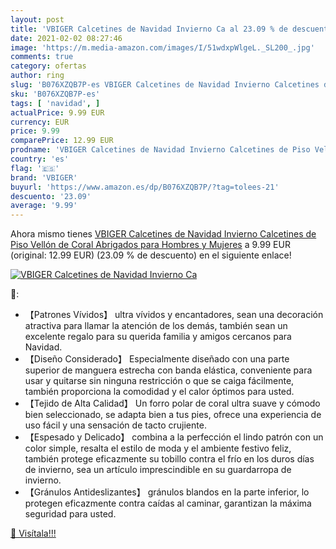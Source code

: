 ```yaml
---
layout: post
title: 'VBIGER Calcetines de Navidad Invierno Ca al 23.09 % de descuento'
date: 2021-02-02 08:27:46
image: 'https://m.media-amazon.com/images/I/51wdxpWlgeL._SL200_.jpg'
comments: true
category: ofertas
author: ring
slug: 'B076XZQB7P-es VBIGER Calcetines de Navidad Invierno Calcetines de Piso...'
sku: 'B076XZQB7P-es'
tags: [ 'navidad', ]
actualPrice: 9.99 EUR
currency: EUR
price: 9.99
comparePrice: 12.99 EUR
prodname: 'VBIGER Calcetines de Navidad Invierno Calcetines de Piso Vellón de Coral Abrigados para Hombres y Mujeres'
country: 'es'
flag: '🇪🇸'
brand: 'VBIGER'
buyurl: 'https://www.amazon.es/dp/B076XZQB7P/?tag=tolees-21'
descuento: '23.09'
average: '9.99'
---
```


Ahora mismo tienes [VBIGER Calcetines de Navidad Invierno Calcetines de Piso Vellón de Coral Abrigados para Hombres y Mujeres](https://www.amazon.es/dp/B076XZQB7P/?tag=tolees-21) a 9.99 EUR (original: 12.99 EUR) (23.09 %  de descuento) en el siguiente enlace!

[![VBIGER Calcetines de Navidad Invierno Ca](https://m.media-amazon.com/images/I/51wdxpWlgeL._SL200_.jpg)](https://www.amazon.es/dp/B076XZQB7P/?tag=tolees-21)

🔎:

- 【Patrones Vívidos】 ultra vívidos y encantadores, sean una decoración atractiva para llamar la atención de los demás, también sean un excelente regalo para su querida familia y amigos cercanos para Navidad.
- 【Diseño Considerado】 Especialmente diseñado con una parte superior de manguera estrecha con banda elástica, conveniente para usar y quitarse sin ninguna restricción o que se caiga fácilmente, también proporciona la comodidad y el calor óptimos para usted.
- 【Tejido de Alta Calidad】 Un forro polar de coral ultra suave y cómodo bien seleccionado, se adapta bien a tus pies, ofrece una experiencia de uso fácil y una sensación de tacto crujiente.
- 【Espesado y Delicado】 combina a la perfección el lindo patrón con un color simple, resalta el estilo de moda y el ambiente festivo feliz, también protege eficazmente su tobillo contra el frío en los duros días de invierno, sea un artículo imprescindible en su guardarropa de invierno.
- 【Gránulos Antideslizantes】 gránulos blandos en la parte inferior, lo protegen eficazmente contra caídas al caminar, garantizan la máxima seguridad para usted.

[🛒 Visítala!!!](https://www.amazon.es/dp/B076XZQB7P/?tag=tolees-21)
